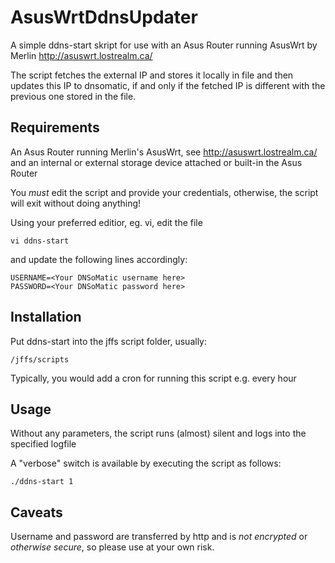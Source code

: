 # AsusWrtDdnsUpdater

A simple ddns-start skript for use with an Asus Router running AsusWrt by Merlin http://asuswrt.lostrealm.ca/

The script fetches the external IP and stores it locally in file and then updates this IP to dnsomatic, if and only if the fetched IP is different with the previous one stored in the file.

## Requirements

An Asus Router running Merlin's AsusWrt, see http://asuswrt.lostrealm.ca/ and an internal or external storage device attached or built-in the Asus Router

You *must* edit the script and provide your credentials, otherwise, the script will exit without doing anything!

Using your preferred editior, eg. vi, edit the file 

```
vi ddns-start
```
and update the following lines accordingly:

```
USERNAME=<Your DNSoMatic username here>
PASSWORD=<Your DNSoMatic password here>
```

## Installation

Put ddns-start into the jffs script folder, usually: 

```
/jffs/scripts
```

Typically, you would add a cron for running this script e.g. every hour

## Usage

Without any parameters, the script runs (almost) silent and logs into the specified logfile

A "verbose" switch is available by executing the script as follows:

```
./ddns-start 1
```

## Caveats

Username and password are transferred by http and is *not encrypted* or *otherwise secure*, so please use at your own risk.
